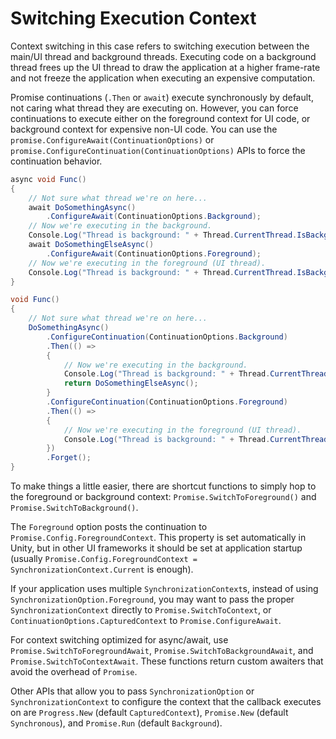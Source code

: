 # Switching Execution Context

Context switching in this case refers to switching execution between the main/UI thread and background threads. Executing code on a background thread frees up the UI thread to draw the application at a higher frame-rate and not freeze the application when executing an expensive computation.

Promise continuations (`.Then` or `await`) execute synchronously by default, not caring what thread they are executing on. However, you can force continuations to execute either on the foreground context for UI code, or background context for expensive non-UI code. You can use the `promise.ConfigureAwait(ContinuationOptions)` or `promise.ConfigureContinuation(ContinuationOptions)` APIs to force the continuation behavior.

```cs
async void Func()
{
    // Not sure what thread we're on here...
    await DoSomethingAsync()
        .ConfigureAwait(ContinuationOptions.Background);
    // Now we're executing in the background.
    Console.Log("Thread is background: " + Thread.CurrentThread.IsBackground); // true
    await DoSomethingElseAsync()
        .ConfigureAwait(ContinuationOptions.Foreground);
    // Now we're executing in the foreground (UI thread).
    Console.Log("Thread is background: " + Thread.CurrentThread.IsBackground); // false
}
```

```cs
void Func()
{
    // Not sure what thread we're on here...
    DoSomethingAsync()
        .ConfigureContinuation(ContinuationOptions.Background)
        .Then(() =>
        {
            // Now we're executing in the background.
            Console.Log("Thread is background: " + Thread.CurrentThread.IsBackground); // true
            return DoSomethingElseAsync();
        }
        .ConfigureContinuation(ContinuationOptions.Foreground)
        .Then(() =>
        {
            // Now we're executing in the foreground (UI thread).
            Console.Log("Thread is background: " + Thread.CurrentThread.IsBackground); // false
        })
        .Forget();
}
```

To make things a little easier, there are shortcut functions to simply hop to the foreground or background context: `Promise.SwitchToForeground()` and `Promise.SwitchToBackground()`.

The `Foreground` option posts the continuation to `Promise.Config.ForegroundContext`. This property is set automatically in Unity, but in other UI frameworks it should be set at application startup (usually `Promise.Config.ForegroundContext = SynchronizationContext.Current` is enough).

If your application uses multiple `SynchronizationContext`s, instead of using `SynchronizationOption.Foreground`, you may want to pass the proper `SynchronizationContext` directly to `Promise.SwitchToContext`, or `ContinuationOptions.CapturedContext` to `Promise.ConfigureAwait`.

For context switching optimized for async/await, use `Promise.SwitchToForegroundAwait`, `Promise.SwitchToBackgroundAwait`, and `Promise.SwitchToContextAwait`. These functions return custom awaiters that avoid the overhead of `Promise`.

Other APIs that allow you to pass `SynchronizationOption` or `SynchronizationContext` to configure the context that the callback executes on are `Progress.New` (default `CapturedContext`), `Promise.New` (default `Synchronous`), and `Promise.Run` (default `Background`).